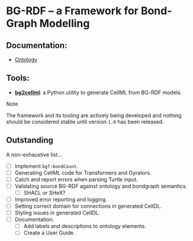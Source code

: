 # BG-RDF – a Framework for Bond-Graph Modelling

## Documentation:

* [Ontology](https://celldl.org/ontologies/bondgraph-framework)

## Tools:

* **[bg2cellml](/tools)**: a Python utility to generate CellML from BG-RDF models.
  
> [!NOTE]
> The framework and its tooling are actively being developed and nothing should be considered stable until version `1.0` has been released.

## Outstanding

A non-exhaustive list...

- [ ] Implement `bgf:bondCount`.
- [ ] Generating CellML code for Transformers and Gyrators.
- [ ] Catch and report errors when parsing Turtle input.
- [ ] Validating source BG-RDF against ontology and bondgraph semantics.
    - [ ] SHACL or SHeX?
- [ ] Improved error reporting and logging.
- [ ] Setting correct domain for connections in generated CellDL.
- [ ] Styling issues in generated CellDL.
- [ ] Documentation:
    - [ ] Add labels and descriptions to ontology elements.
    - [ ] Create a User Guide.
